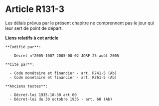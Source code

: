 # Article R131-3

Les délais prévus par le présent chapitre ne comprennent pas le jour qui leur sert de point de départ.

**Liens relatifs à cet article**

	**Codifié par**:

	  - Décret n°2005-1007 2005-08-02 JORF 25 août 2005

	**Cité par**:

	  - Code monétaire et financier - art. R741-5 (Ab)
	  - Code monétaire et financier - art. R761-5 (Ab)

	**Anciens textes**:

	  - Décret-loi 1935-10-30 art 60
	  - Décret-loi du 30 octobre 1935 - art. 60 (Ab)

